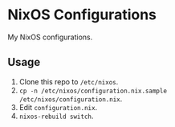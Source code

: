 # NixOS Configurations

My NixOS configurations.

## Usage

1. Clone this repo to `/etc/nixos`.
2. `cp -n /etc/nixos/configuration.nix.sample /etc/nixos/configuration.nix`.
3. Edit `configuration.nix`.
4. `nixos-rebuild switch`.
